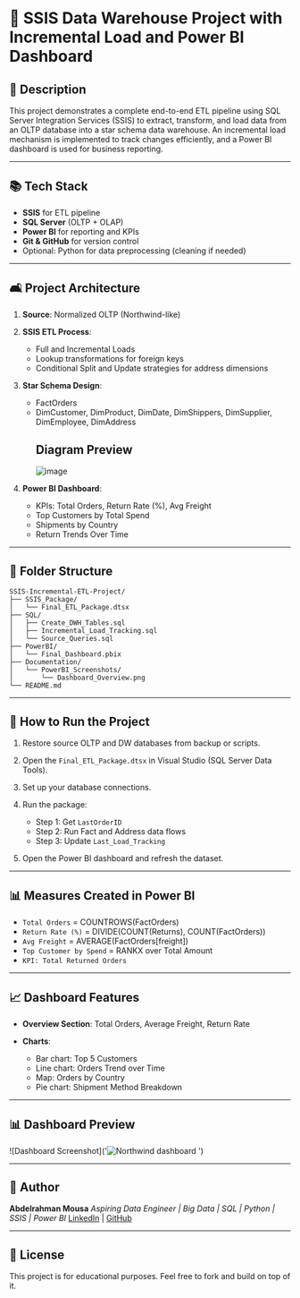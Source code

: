 # 🚀 SSIS Data Warehouse Project with Incremental Load and Power BI Dashboard

## 📅 Description

This project demonstrates a complete end-to-end ETL pipeline using SQL Server Integration Services (SSIS) to extract, transform, and load data from an OLTP database into a star schema data warehouse. An incremental load mechanism is implemented to track changes efficiently, and a Power BI dashboard is used for business reporting.

---

## 📚 Tech Stack

* **SSIS** for ETL pipeline
* **SQL Server** (OLTP + OLAP)
* **Power BI** for reporting and KPIs
* **Git & GitHub** for version control
* Optional: Python for data preprocessing (cleaning if needed)

---

## 🛋️ Project Architecture

1. **Source**: Normalized OLTP (Northwind-like)
2. **SSIS ETL Process**:

   * Full and Incremental Loads
   * Lookup transformations for foreign keys
   * Conditional Split and Update strategies for address dimensions
3. **Star Schema Design**:

   * FactOrders
   * DimCustomer, DimProduct, DimDate, DimShippers, DimSupplier, DimEmployee, DimAddress
     ## Diagram Preview
     ![image](https://github.com/user-attachments/assets/c7ba9f25-257b-4f42-8aa4-abc4c7d41d63)

4. **Power BI Dashboard**:

   * KPIs: Total Orders, Return Rate (%), Avg Freight
   * Top Customers by Total Spend
   * Shipments by Country
   * Return Trends Over Time

---

## 📂 Folder Structure

```
SSIS-Incremental-ETL-Project/
├── SSIS_Package/
│   └── Final_ETL_Package.dtsx
├── SQL/
│   ├── Create_DWH_Tables.sql
│   ├── Incremental_Load_Tracking.sql
│   └── Source_Queries.sql
├── PowerBI/
│   └── Final_Dashboard.pbix
├── Documentation/
│   └── PowerBI_Screenshots/
│       └── Dashboard_Overview.png
└── README.md
```

---

## 🚀 How to Run the Project

1. Restore source OLTP and DW databases from backup or scripts.
2. Open the `Final_ETL_Package.dtsx` in Visual Studio (SQL Server Data Tools).
3. Set up your database connections.
4. Run the package:

   * Step 1: Get `LastOrderID`
   * Step 2: Run Fact and Address data flows
   * Step 3: Update `Last_Load_Tracking`
5. Open the Power BI dashboard and refresh the dataset.

---

## 📊 Measures Created in Power BI

* `Total Orders` = COUNTROWS(FactOrders)
* `Return Rate (%)` = DIVIDE(COUNT(Returns), COUNT(FactOrders))
* `Avg Freight` = AVERAGE(FactOrders\[freight])
* `Top Customer by Spend` = RANKX over Total Amount
* `KPI: Total Returned Orders`

---

## 📈 Dashboard Features

* **Overview Section**: Total Orders, Average Freight, Return Rate
* **Charts**:

  * Bar chart: Top 5 Customers
  * Line chart: Orders Trend over Time
  * Map: Orders by Country
  * Pie chart: Shipment Method Breakdown

---
## 📊 Dashboard Preview

![Dashboard Screenshot]('![Northwind dashboard](https://github.com/user-attachments/assets/1eed256d-f03e-42e7-8540-27f3552c2250)
')

---

## 💼 Author

**Abdelrahman Mousa**
*Aspiring Data Engineer | Big Data | SQL | Python | SSIS | Power BI*
[LinkedIn](https://www.linkedin.com/in/abdulrahman-mousa-2283211ba?lipi=urn%3Ali%3Apage%3Ad_flagship3_profile_view_base_contact_details%3B%2F3G1I06IT9mXEfyJntSfOA%3D%3D/) | [GitHub](https://github.com/abdelrhmanmousa/)

---

## 📄 License

This project is for educational purposes. Feel free to fork and build on top of it.
